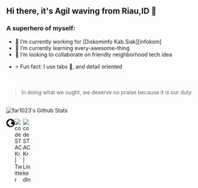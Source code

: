 ## Hi there, it's Agil waving from Riau,ID 👋

### A superhero of myself:
- 🔭 I’m currently working for [Diskominfo Kab.Siak][infokom]
- 🌱 I’m currently learning every-awesome-thing
- 👯 I’m looking to collaborate on friendly neighborhood tech idea
<!-- - 🤔 -->
<!-- - 💬 -->
<!-- - 📫 -->
<!-- - 😄 -->
- ⚡ Fun fact: I use tabs :slightly_smiling_face:, and detail oriented
<br />

> In doing what we ought, we deserve no praise because it is our duty

<br />

<img align="left" alt="far1023's Github Stats" src="https://github-readme-stats.vercel.app/api?username=far1023&show_icons=true&hide_border=true" />
<br />

[<img align="left" alt="profile.io" width="22px" src="https://raw.githubusercontent.com/iconic/open-iconic/master/svg/globe.svg" />][profile]
[<img align="left" alt="codeSTACKr | Twitter" width="22px" src="https://cdn.jsdelivr.net/npm/simple-icons@v3/icons/twitter.svg" />][twitter]
[<img align="left" alt="codeSTACKr | LinkedIn" width="22px" src="https://cdn.jsdelivr.net/npm/simple-icons@v3/icons/linkedin.svg" />][linkedin]

[profile]: https://far1023.github.io
[twitter]: https://twitter.com/fuadagil
[linkedin]: https://linkedin.com/in/fuadagilr